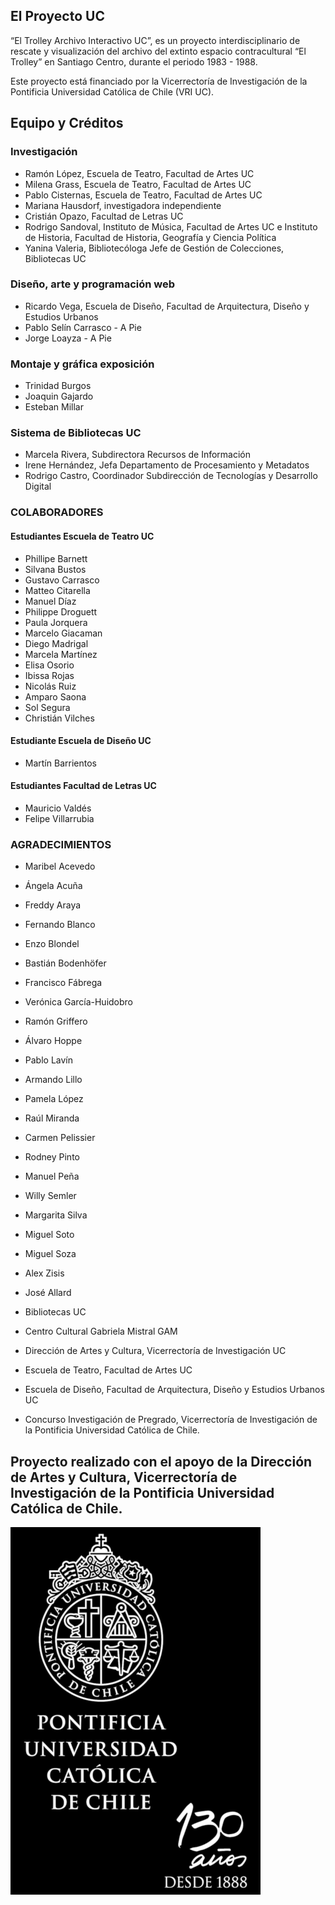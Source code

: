 ## El Proyecto UC

“El Trolley Archivo Interactivo UC”, es un proyecto interdisciplinario de rescate y visualización del archivo del extinto espacio contracultural “El Trolley” en Santiago Centro, durante el periodo 1983 - 1988. 

Este proyecto está financiado por la Vicerrectoría de Investigación de la Pontificia Universidad Católica de Chile (VRI UC).


## Equipo y Créditos

### Investigación

- Ramón López, Escuela de Teatro, Facultad de Artes UC
- Milena Grass, Escuela de Teatro, Facultad de Artes UC
- Pablo Cisternas, Escuela de Teatro, Facultad de Artes UC
- Mariana Hausdorf, investigadora independiente
- Cristián Opazo, Facultad de Letras UC
- Rodrigo Sandoval, Instituto de Música, Facultad de Artes UC e Instituto de Historia, Facultad de Historia, Geografía y Ciencia Política
- Yanina Valeria, Bibliotecóloga Jefe de Gestión de Colecciones, Bibliotecas UC

### Diseño, arte y programación web

- Ricardo Vega, Escuela de Diseño, Facultad de Arquitectura, Diseño y Estudios Urbanos
- Pablo Selín Carrasco - A Pie
- Jorge Loayza - A Pie

### Montaje y gráfica exposición

- Trinidad Burgos
- Joaquin Gajardo
- Esteban Millar

### Sistema de Bibliotecas UC

- Marcela Rivera, Subdirectora Recursos de Información
- Irene Hernández, Jefa Departamento de Procesamiento y Metadatos
- Rodrigo Castro, Coordinador Subdirección de Tecnologías y Desarrollo Digital

### COLABORADORES

#### Estudiantes Escuela de Teatro UC

- Phillipe Barnett
- Silvana Bustos
- Gustavo Carrasco
- Matteo Citarella
- Manuel Díaz
- Philippe Droguett
- Paula Jorquera
- Marcelo Giacaman
- Diego Madrigal
- Marcela Martínez
- Elisa Osorio
- Ibissa Rojas
- Nicolás Ruiz
- Amparo Saona
- Sol Segura
- Christián Vilches

#### Estudiante Escuela de Diseño UC

- Martín Barrientos

#### Estudiantes Facultad de Letras UC

- Mauricio Valdés
- Felipe Villarrubia

### AGRADECIMIENTOS

- Maribel Acevedo
- Ángela Acuña
- Freddy Araya
- Fernando Blanco 
- Enzo Blondel
- Bastián Bodenhöfer
- Francisco Fábrega
- Verónica García-Huidobro
- Ramón Griffero
- Álvaro Hoppe
- Pablo Lavín
- Armando Lillo
- Pamela López
- Raúl Miranda
- Carmen Pelissier
- Rodney Pinto
- Manuel Peña
- Willy Semler
- Margarita Silva
- Miguel Soto
- Miguel Soza
- Alex Zisis
- José Allard 

- Bibliotecas UC
- Centro Cultural Gabriela Mistral GAM
- Dirección de Artes y Cultura, Vicerrectoría de Investigación UC 
- Escuela de Teatro, Facultad de Artes UC
- Escuela de Diseño, Facultad de Arquitectura, Diseño y Estudios Urbanos UC 
- Concurso Investigación de Pregrado, Vicerrectoría de Investigación de la Pontificia Universidad Católica de Chile.



## Proyecto realizado con el apoyo de la Dirección de Artes y Cultura, Vicerrectoría de Investigación de la Pontificia Universidad Católica de Chile.

![Logo Universidad Católica](./static/imgs/logouc.png)